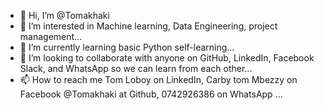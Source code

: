 - 👋 Hi, I’m @Tomakhaki
- 👀 I’m interested in Machine learning, Data Engineering, project management...
- 🌱 I’m currently learning basic Python self-learning...
- 💞️ I’m looking to collaborate with anyone on GitHub, LinkedIn, Facebook Slack, and WhatsApp so we can learn from each other...
- 📫 How to reach me Tom Loboy on LinkedIn, Carby tom Mbezzy on Facebook @Tomakhaki at Github, 0742926386 on WhatsApp ...

<!---
Tomakhaki/Tomakhaki is a ✨ special ✨ repository because its `README.md` (this file) appears on your GitHub profile.
You can click the Preview link to take a look at your changes.
--->
